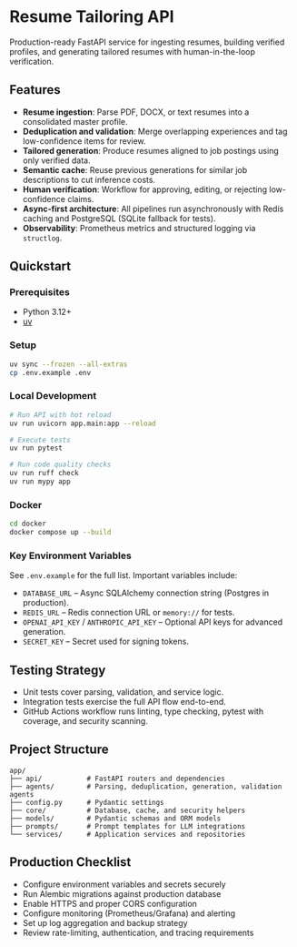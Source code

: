 # Resume Tailoring API

Production-ready FastAPI service for ingesting resumes, building verified profiles, and
generating tailored resumes with human-in-the-loop verification.

## Features

- **Resume ingestion**: Parse PDF, DOCX, or text resumes into a consolidated master profile.
- **Deduplication and validation**: Merge overlapping experiences and tag low-confidence items for review.
- **Tailored generation**: Produce resumes aligned to job postings using only verified data.
- **Semantic cache**: Reuse previous generations for similar job descriptions to cut inference costs.
- **Human verification**: Workflow for approving, editing, or rejecting low-confidence claims.
- **Async-first architecture**: All pipelines run asynchronously with Redis caching and PostgreSQL (SQLite fallback for tests).
- **Observability**: Prometheus metrics and structured logging via `structlog`.

## Quickstart

### Prerequisites

- Python 3.12+
- [uv](https://github.com/astral-sh/uv)

### Setup

```bash
uv sync --frozen --all-extras
cp .env.example .env
```

### Local Development

```bash
# Run API with hot reload
uv run uvicorn app.main:app --reload

# Execute tests
uv run pytest

# Run code quality checks
uv run ruff check
uv run mypy app
```

### Docker

```bash
cd docker
docker compose up --build
```

### Key Environment Variables

See `.env.example` for the full list. Important variables include:

- `DATABASE_URL` – Async SQLAlchemy connection string (Postgres in production).
- `REDIS_URL` – Redis connection URL or `memory://` for tests.
- `OPENAI_API_KEY` / `ANTHROPIC_API_KEY` – Optional API keys for advanced generation.
- `SECRET_KEY` – Secret used for signing tokens.

## Testing Strategy

- Unit tests cover parsing, validation, and service logic.
- Integration tests exercise the full API flow end-to-end.
- GitHub Actions workflow runs linting, type checking, pytest with coverage, and security scanning.

## Project Structure

```
app/
├── api/           # FastAPI routers and dependencies
├── agents/        # Parsing, deduplication, generation, validation agents
├── config.py      # Pydantic settings
├── core/          # Database, cache, and security helpers
├── models/        # Pydantic schemas and ORM models
├── prompts/       # Prompt templates for LLM integrations
└── services/      # Application services and repositories
```

## Production Checklist

- Configure environment variables and secrets securely
- Run Alembic migrations against production database
- Enable HTTPS and proper CORS configuration
- Configure monitoring (Prometheus/Grafana) and alerting
- Set up log aggregation and backup strategy
- Review rate-limiting, authentication, and tracing requirements
